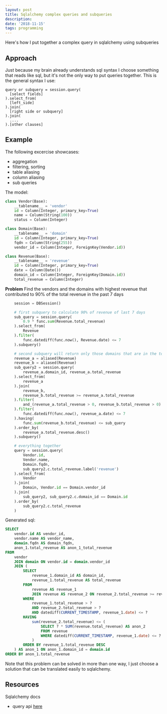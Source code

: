 ```yaml
---
layout: post
title: Sqlalchemy complex queries and subqueries
description: 
date: '2018-11-15'
tags: programming
---
```


Here's how I put together a complex query in sqlalchemy using subqueries

## Approach

Just because my brain already understands sql syntax I choose something that reads like sql, but it's not the only way to put queries together. This is the general syntax I use:

```
query or subquery = session.query(
  [select fields]
).select_from(
  [left_side]
).join(
  [right side or subquery]
).join(
  ....
).[other clauses]

```

## Example 

The following excercise showcases: 

 - aggregation
 - filtering, sorting
 - table aliasing 
 - column aliasing
 - sub queries

The model: 

```python
class Vendor(Base):
    __tablename__ = 'vendor'
    id = Column(Integer, primary_key=True)
    name = Column(String(100))
    status = Column(Integer)

class Domain(Base):
    __tablename__ = 'domain'
    id = Column(Integer, primary_key=True)
    fqdn = Column(String(255))
    vendor_id = Column(Integer, ForeignKey(Vendor.id))

class Revenue(Base):
    __tablename__ = 'revenue'
    id = Column(Integer, primary_key=True)
    date = Column(Date())
    domain_id = Column(Integer, ForeignKey(Domain.id))
    total_revenue = Column(Integer)
```

**Problem** Find the vendors and the domains with highest revenue that contributed to 90% of the total revenue in the past 7 days

```python
    session = DBSession()

    # first subquery to calculate 90% of revenue of last 7 days
    sub_query = session.query(
        0.9 * func.sum(Revenue.total_revenue)
    ).select_from(
        Revenue
    ).filter(
        func.datediff(func.now(), Revenue.date) <= 7
    ).subquery()

    # second subquery will return only those domains that are in the top 90% (by keeping partial total)
    revenue_a = aliased(Revenue)
    revenue_b = aliased(Revenue)
    sub_query2 = session.query(
        revenue_a.domain_id, revenue_a.total_revenue
    ).select_from(
        revenue_a
    ).join(
        revenue_b,
        revenue_b.total_revenue >= revenue_a.total_revenue
    ).filter(
        and_(revenue_a.total_revenue > 0, revenue_b.total_revenue > 0)
    ).filter(
        func.datediff(func.now(), revenue_a.date) <= 7
    ).having(
        func.sum(revenue_b.total_revenue) <= sub_query
    ).order_by(
        revenue_a.total_revenue.desc()
    ).subquery()

    # everything together
    query = session.query(
        Vendor.id,
        Vendor.name,
        Domain.fqdn,
        sub_query2.c.total_revenue.label('revenue')
    ).select_from(
        Vendor
    ).join(
        Domain, Vendor.id == Domain.vendor_id
    ).join(
        sub_query2, sub_query2.c.domain_id == Domain.id
    ).order_by(
        sub_query2.c.total_revenue
    )
```

Generated sql: 

``` sql
SELECT
    vendor.id AS vendor_id,
    vendor.name AS vendor_name,
    domain.fqdn AS domain_fqdn,
    anon_1.total_revenue AS anon_1_total_revenue
FROM
    vendor
    JOIN domain ON vendor.id = domain.vendor_id
    JOIN (
        SELECT
            revenue_1.domain_id AS domain_id,
            revenue_1.total_revenue AS total_revenue
        FROM
            revenue AS revenue_1
            JOIN revenue AS revenue_2 ON revenue_2.total_revenue >= revenue_1.total_revenue
        WHERE
            revenue_1.total_revenue > ?
            AND revenue_2.total_revenue > ?
            AND datediff(CURRENT_TIMESTAMP, revenue_1.date) <= ?
        HAVING
            sum(revenue_2.total_revenue) <= (
                SELECT ? * SUM(revenue.total_revenue) AS anon_2 
                FROM revenue
                WHERE datediff(CURRENT_TIMESTAMP, revenue_1.date) <= ?
            )
        ORDER BY revenue_1.total_revenue DESC
    ) AS anon_1 ON anon_1.domain_id = domain.id
ORDER BY anon_1.total_revenue

```

Note that this problem can be solved in more than one way, I just choose a solution that can be translated easily to sqlalchemy.


## Resources

Sqlalchemy docs

- query api [here](https://docs.sqlalchemy.org/en/13/orm/query.html)